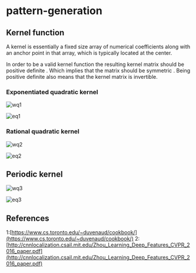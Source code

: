 # pattern-generation

## Kernel function
A kernel is essentially a fixed size array of numerical coefficients along with an anchor point in that array, which is typically located at the center.

In order to be a valid kernel function the resulting kernel matrix should be positive definite . Which implies that the matrix should be symmetric . Being positive definite also means that the kernel matrix is invertible.

### Exponentiated quadratic kernel
![wq1](https://github.com/ashleetiw/pattern-generation-/blob/main/eq1.png)

![eq1](https://github.com/ashleetiw/pattern-generation-/blob/main/f1.png)

### Rational quadratic kernel
![wq2](https://github.com/ashleetiw/pattern-generation-/blob/main/eq2.png)

![eq2](https://github.com/ashleetiw/pattern-generation-/blob/main/f2.png)

## Periodic kernel
![wq3](https://github.com/ashleetiw/pattern-generation-/blob/main/eq3.png)

![eq3](https://github.com/ashleetiw/pattern-generation-/blob/main/f3.png)


<!-- ## Heat Map and activation Map for analysis 
![a1](../assets/img/activ1.png){: width="200" }
![a2](../assets/img/act3.png){: width="300" }
![a3](../assets/img/act2.png){: width="350" } -->

## References
1:[https://www.cs.toronto.edu/~duvenaud/cookbook/](https://www.cs.toronto.edu/~duvenaud/cookbook/)
2:[http://cnnlocalization.csail.mit.edu/Zhou_Learning_Deep_Features_CVPR_2016_paper.pdf](http://cnnlocalization.csail.mit.edu/Zhou_Learning_Deep_Features_CVPR_2016_paper.pdf)